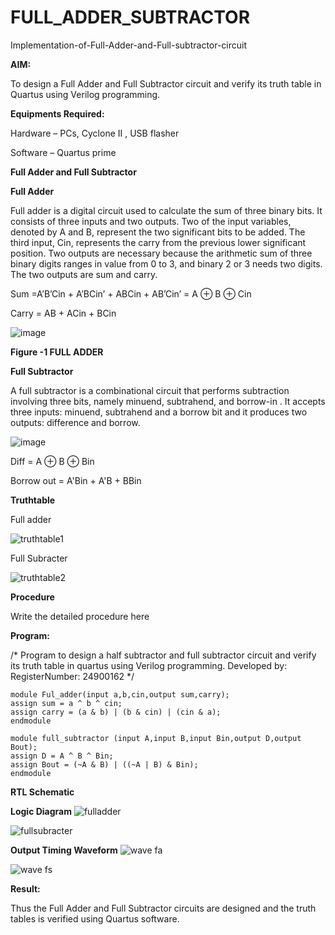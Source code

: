 # FULL_ADDER_SUBTRACTOR

Implementation-of-Full-Adder-and-Full-subtractor-circuit

**AIM:**

To design a Full Adder and Full Subtractor circuit and verify its truth table in Quartus using Verilog programming.

**Equipments Required:**

Hardware – PCs, Cyclone II , USB flasher

Software – Quartus prime

**Full Adder and Full Subtractor**

**Full Adder**

Full adder is a digital circuit used to calculate the sum of three binary bits. It consists of three inputs and two outputs. Two of the input variables, denoted by A and B, represent the two significant bits to be added. The third input, Cin, represents the carry from the previous lower significant position. Two outputs are necessary because the arithmetic sum of three binary digits ranges in value from 0 to 3, and binary 2 or 3 needs two digits. The two outputs are sum and carry.

Sum =A’B’Cin + A’BCin’ + ABCin + AB’Cin’ = A ⊕ B ⊕ Cin 

Carry = AB + ACin + BCin

![image](https://github.com/naavaneetha/FULL_ADDER_SUBTRACTOR/assets/154305477/0f30ba51-5ffb-4198-845f-18e054f675e7)

**Figure -1 FULL ADDER**

**Full Subtractor**

A full subtractor is a combinational circuit that performs subtraction involving three bits, namely minuend, subtrahend, and borrow-in . It accepts three inputs: minuend, subtrahend and a borrow bit and it produces two outputs: difference and borrow.

![image](https://github.com/naavaneetha/FULL_ADDER_SUBTRACTOR/assets/154305477/02b24f51-ab51-4304-9ad6-7b81ffc1ead5)

Diff = A ⊕ B ⊕ Bin 

Borrow out = A'Bin + A'B + BBin

**Truthtable**

Full adder

![truthtable1](https://github.com/user-attachments/assets/564675ce-92ff-4dff-92c1-961db2fba381)

Full Subracter

![truthtable2](https://github.com/user-attachments/assets/7a5b7fa1-3f8d-42b6-8dfa-a2fe56fb86d1)

**Procedure**

Write the detailed procedure here

**Program:**

/* Program to design a half subtractor and full subtractor circuit and verify its truth table in quartus using Verilog programming. Developed by: RegisterNumber: 24900162
*/
```
module Ful_adder(input a,b,cin,output sum,carry);
assign sum = a ^ b ^ cin;
assign carry = (a & b) | (b & cin) | (cin & a);
endmodule

module full_subtractor (input A,input B,input Bin,output D,output Bout);
assign D = A ^ B ^ Bin;
assign Bout = (~A & B) | ((~A | B) & Bin);
endmodule
```

**RTL Schematic**

**Logic Diagram**
![fulladder](https://github.com/user-attachments/assets/47d7f1b2-153e-4b6c-b61a-eae86cdcf140)

![fullsubracter](https://github.com/user-attachments/assets/9876deec-eea8-406f-a9ea-c8c64a1839ba)

**Output Timing Waveform**
![wave fa](https://github.com/user-attachments/assets/181dbf76-d940-4b77-ba3b-d7d835af5895)

![wave fs](https://github.com/user-attachments/assets/8c3ef2b0-d2bf-4f9b-bc01-6f97f0b68f52)


**Result:**

Thus the Full Adder and Full Subtractor circuits are designed and the truth tables is verified using Quartus software.



